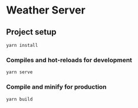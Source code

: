 # Weather Server

## Project setup
```
yarn install
```

### Compiles and hot-reloads for development
```
yarn serve
```

### Compile and minify for production
```
yarn build
```
